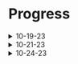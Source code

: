 # Progress
<details>
  <summary>10-19-23</summary>
  [*] Object detection works, but is slow when run on a Raspberry Pi 4 (5 fps 💀) (NEEDS OPTIMIZATION BADLY!!!)
  <br/>
  [*] Communication between the central server (4GB RAM RPI) and the ImageProcessingClient (8GB RAM RPI) works decently well
  <br/>
  [*] The frame size in "ImageProcessingClient.py" should be set to a low resolution for best results (Currently using 320x200)
</details>

<details>
  <summary>10-21-23</summary>
  [*] Improved object detection speed from 5 to ~8 FPS by changing the camera's resolution
  <br/>
  [*] Object detection works better, 3 FPS increase, 5 to ~8 FPS (STILL NEEDS OPTIMIZATION!!!)
  <br/>
  [*] Drastically improved object detection speed when running on a desktop by changing the camera resolution, setting auto exposure to -5, setting camera framerate, and disbaling automatic RGB conversion (15 fps to ~50)
  <br/>
  [*] The camera's resolution should be set to 640x480 becasue that's the lowest resolution the rpi camera V2 currently supports. It's also decently fast
  <br/>
  [*] The frame size in "ImageProcessingClient.py" should be set to a low resolution for best results (Currently using 320x200)
</details>

<details>
  <summary>10-24-23</summary>
  [*] I'm working on switching the computer vision processor to a jetson nano (from an rpi 4) because it has CUDA (GPU) accelaration. I'm hvaing trouble updating the OS (Ubuntu 18.04) and the packages. Python 3.6 is too old, and I need the best security I can get. The current issue with "sudo apt-get update" and "sudo apt-get upgrade" is that it doesn't want to connect to some package servers, and then dies. 
  <br/><br/>
  I've found some instructions on my robotics team's (RoboLions) github that explains how to install Discombobulated88's Xubuntu image (https://github.com/Discombobulated88/Xubuntu-20.04-L4T-32.3.1/releases/download/v1.0/Xubuntu-20.04-l4t-r32.3.1.tar.tbz2), and how to uprade to 22.04. Hopefully everything works fine. I'm also thinking about armbian 23.8 (https://www.armbian.com/jetson-nano/).
  <br/><br/>
  [*] Removed the imutils requirement, as OpenCV already has a built-in function to resize frames
</details>
